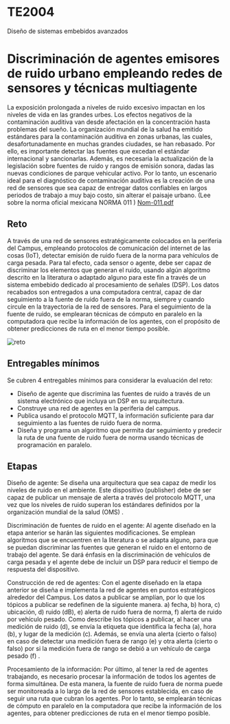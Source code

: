 # TE2004
Diseño de sistemas embebidos avanzados

# Discriminación de agentes emisores de ruido urbano empleando redes de sensores y técnicas multiagente 

La exposición prolongada a niveles de ruido excesivo impactan en los niveles de vida en las grandes urbes. Los efectos negativos de la contaminación auditiva van desde afectación en la concentración hasta problemas del sueño. La organización mundial de la salud ha emitido estándares para la contaminación auditiva en zonas urbanas, las cuales,  desafortunadamente en muchas grandes ciudades, se han rebasado. Por ello, es importante detectar las fuentes que excedan el estándar internacional y sancionarlas. Además, es necesaria la actualización de la legislación sobre fuentes de ruido y rangos de emisión sonora, dadas las nuevas condiciones de parque vehicular activo. Por lo tanto, un escenario ideal para el diagnóstico de contaminación auditiva es la creación de una red de sensores que sea capaz de entregar datos confiables en largos periodos de trabajo a muy bajo costo, sin alterar el paisaje urbano. (Lee sobre la norma oficial mexicana NORMA 011 )
[Nom-011.pdf](https://github.com/etorresr/TE2004/files/7094484/Nom-011.pdf)

## Reto

A través de una red de sensores estratégicamente colocados en la periferia del Campus, empleando protocolos de comunicación del internet de las cosas (IoT), detectar emisión de ruido fuera de la norma para vehículos de carga pesada. Para tal efecto, cada sensor o agente, debe ser capaz de discriminar los elementos que generan el ruido, usando algún algoritmo descrito en la literatura o adaptado alguno para este fin a través de un sistema embebido dedicado al procesamiento de señales (DSP). Los datos recabados son entregados a una computadora central, capaz de dar seguimiento a la fuente de ruido fuera de la norma, siempre y cuando circule en la trayectoria de la red de sensores. Para el seguimiento de la fuente de ruido, se emplearan técnicas de cómputo en paralelo en la computadora que recibe la información de los agentes, con el propósito de obtener predicciones de ruta en el menor tiempo posible.

![reto](https://user-images.githubusercontent.com/49214324/131747641-2de5b952-c57c-4de0-a44d-960542ce8063.png)

## Entregables mínimos

Se cubren 4 entregables mínimos para considerar la evaluación del reto:

* Diseño de agente que discrimina las fuentes de ruido a través de un sistema electrónico que incluya un DSP en su arquitectura.
* Construye una red de agentes en la periferia del campus.
* Publica usando el protocolo MQTT, la información suficiente para dar seguimiento a las fuentes de ruido fuera de norma.
* Diseña y programa un algoritmo que permita dar seguimiento y predecir la ruta de una fuente de ruido fuera de norma usando técnicas de programación en paralelo.

## Etapas

Diseño de agente: Se diseña una arquitectura que sea capaz de medir los niveles de ruido en el ambiente. Este dispositivo (publisher) debe de ser capaz de publicar un mensaje de alerta a través del protocolo MQTT, una vez que los niveles de ruido superan los estándares definidos por la organización mundial de la salud (OMS) .

Discriminación de fuentes de ruido en el agente: Al agente diseñado en la etapa anterior se harán las siguientes modificaciones. Se emplean algoritmos que se encuentren en la literatura o se adapta alguno, para que se puedan discriminar las fuentes que generan el ruido en el entorno de trabajo del agente.  Se dará énfasis en la discriminación de vehículos de carga pesada y el agente debe de incluir un DSP para reducir el tiempo de respuesta del dispositivo.

Construcción de red de agentes: Con el agente diseñado en la etapa anterior se diseña e implementa la red de agentes en puntos estratégicos alrededor del Campus. Los datos a publicar se amplían, por lo que los tópicos a publicar se redefinen de la siguiente manera. a) fecha, b) hora, c) ubicación, d) ruido (dB), e) alerta de ruido fuera de norma, f) alerta de ruido por vehículo pesado. Como describe los tópicos a publicar, al hacer una medición de ruido (d), se envía la etiqueta que identifica la fecha (a), hora (b), y lugar de la medición (c). Además, se envía una alerta (cierto o falso) en caso de detectar una medición fuera de rango (e) y otra alerta (cierto o falso) por si la medición fuera de rango se debió a un vehículo de carga pesado (f) .

Procesamiento de la información: Por último, al tener la red de agentes trabajando, es necesario procesar la información de todos los agentes de forma simultánea. De esta manera, la fuente de ruido fuera de norma puede ser monitoreada a lo largo de la red de sensores establecida, en caso de seguir una ruta que cubran los agentes. Por lo tanto, se emplearán técnicas de cómputo en paralelo en la computadora que recibe la información de los agentes, para obtener predicciones de ruta en el menor tiempo posible.


